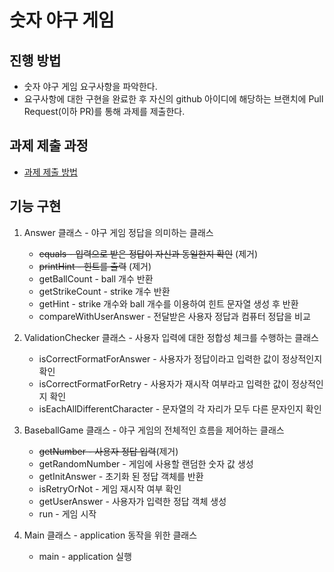 # 숫자 야구 게임

## 진행 방법

* 숫자 야구 게임 요구사항을 파악한다.
* 요구사항에 대한 구현을 완료한 후 자신의 github 아이디에 해당하는 브랜치에 Pull Request(이하 PR)를 통해 과제를 제출한다.

## 과제 제출 과정

* [과제 제출 방법](https://github.com/next-step/nextstep-docs/tree/master/precourse)

## 기능 구현

1. Answer 클래스 - 야구 게임 정답을 의미하는 클래스
    - ~~equals - 입력으로 받은 정답이 자신과 동일한지 확인~~ (제거)
    - ~~printHint - 힌트를 출력~~ (제거)
    - getBallCount - ball 개수 반환
    - getStrikeCount - strike 개수 반환
    - getHint - strike 개수와 ball 개수를 이용하여 힌트 문자열 생성 후 반환
    - compareWithUserAnswer - 전달받은 사용자 정답과 컴퓨터 정답을 비교

1. ValidationChecker 클래스 - 사용자 입력에 대한 정합성 체크를 수행하는 클래스
    - isCorrectFormatForAnswer - 사용자가 정답이라고 입력한 값이 정상적인지 확인
    - isCorrectFormatForRetry - 사용자가 재시작 여부라고 입력한 값이 정상적인지 확인
    - isEachAllDifferentCharacter - 문자열의 각 자리가 모두 다른 문자인지 확인

1. BaseballGame 클래스 - 야구 게임의 전체적인 흐름을 제어하는 클래스
    - ~~getNumber - 사용자 정답 입력~~(제거)
    - getRandomNumber - 게임에 사용할 랜덤한 숫자 값 생성
    - getInitAnswer - 초기화 된 정답 객체를 반환
    - isRetryOrNot - 게임 재시작 여부 확인
    - getUserAnswer - 사용자가 입력한 정답 객체 생성
    - run - 게임 시작

1. Main 클래스 - application 동작을 위한 클래스
    - main - application 실행
